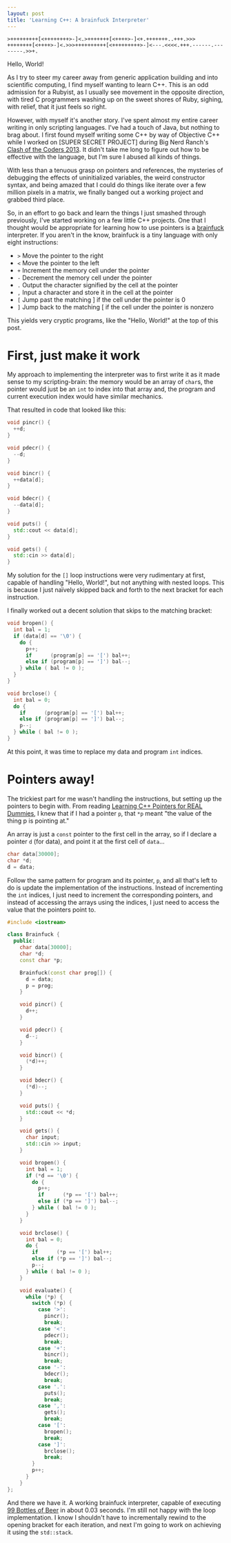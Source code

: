 ```yaml
---
layout: post
title: 'Learning C++: A brainfuck Interpreter'
---
```


```brainfuck
>+++++++++[<++++++++>-]<.>+++++++[<++++>-]<+.+++++++..+++.>>>
++++++++[<++++>-]<.>>>++++++++++[<+++++++++>-]<---.<<<<.+++.------.--------.>>+.
```
Hello, World!

As I try to steer my career away from generic application building and into
scientific computing, I find myself wanting to learn C++. This is an odd
admission for a Rubyist, as I usually see movement in the opposite direction,
with tired C programmers washing up on the sweet shores of Ruby, sighing, with
relief, that it just feels so right.

However, with myself it's another story. I've spent almost my entire career
writing in only scripting languages. I've had a touch of Java, but nothing
to brag about. I first found myself writing some C++ by way of Objective C++
while I worked on [SUPER SECRET PROJECT] during Big Nerd Ranch's [Clash of the
Coders 2013][1]. It didn't take me long to figure out how to be effective with
the language, but I'm sure I abused all kinds of things.

With less than a tenuous grasp on pointers and references, the mysteries of
debugging the effects of uninitialized variables, the weird constructor syntax,
and being amazed that I could do things like iterate over a few million pixels
in a matrix, we finally banged out a working project and grabbed third place.

So, in an effort to go back and learn the things I just smashed through
previously, I've started working on a few little C++ projects. One that I
thought would be appropriate for learning how to use pointers is a
[brainfuck][2] interpreter. If you aren't in the know, brainfuck is a tiny
language with only eight instructions:

* `>` Move the pointer to the right
* `<` Move the pointer to the left
* `+` Increment the memory cell under the pointer
* `-` Decrement the memory cell under the pointer
* `.` Output the character signified by the cell at the pointer
* `,` Input a character and store it in the cell at the pointer
* `[` Jump past the matching ] if the cell under the pointer is 0
* `]` Jump back to the matching [ if the cell under the pointer is nonzero

This yields very cryptic programs, like the "Hello, World!" at the top of this
post.

# First, just make it work

My approach to implementing the interpreter was to first write it as it made
sense to my scripting-brain: the memory would be an array of `char`s, the
pointer would just be an `int` to index into that array and, the program and
current execution index would have similar mechanics.

That resulted in code that looked like this:

```cpp
void pincr() {
  ++d;
}

void pdecr() {
  --d;
}

void bincr() {
  ++data[d];
}

void bdecr() {
  --data[d];
}

void puts() {
  std::cout << data[d];
}

void gets() {
  std::cin >> data[d];
}
```

My solution for the `[]` loop instructions were very rudimentary at first,
capable of handling "Hello, World!", but not anything with nested loops. This
is because I just naïvely skipped back and forth to the next bracket for each
instruction.

I finally worked out a decent solution that skips to the matching bracket:

```cpp
void bropen() {
  int bal = 1;
  if (data[d] == '\0') {
    do {
      p++;
      if      (program[p] == '[') bal++;
      else if (program[p] == ']') bal--;
    } while ( bal != 0 );
  }
}

void brclose() {
  int bal = 0;
  do {
    if      (program[p] == '[') bal++;
    else if (program[p] == ']') bal--;
    p--;
  } while ( bal != 0 );
}
```

At this point, it was time to replace my data and program `int` indices.

# Pointers away!

The trickiest part for me wasn't handling the instructions, but setting up the
pointers to begin with. From reading [Learning C++ Pointers for REAL
Dummies][3], I knew that if I had a pointer `p`, that `*p` meant "the value of
the thing p is pointing at."

An array is just a `const` pointer to the first cell in the array, so if I declare
a pointer `d` (for data), and point it at the first cell of `data`...

```cpp
char data[30000];
char *d;
d = data;
```

Follow the same pattern for program and its pointer, `p`, and all that's left
to do is update the implementation of the instructions. Instead of incrementing
the `int` indices, I just need to increment the corresponding pointers, and instead
of accessing the arrays using the indices, I just need to access the value that the
pointers point to.

```cpp
#include <iostream>

class Brainfuck {
  public:
    char data[30000];
    char *d;
    const char *p;

    Brainfuck(const char prog[]) {
      d = data;
      p = prog;
    }

    void pincr() {
      d++;
    }

    void pdecr() {
      d--;
    }

    void bincr() {
      (*d)++;
    }

    void bdecr() {
      (*d)--;
    }

    void puts() {
      std::cout << *d;
    }

    void gets() {
      char input;
      std::cin >> input;
    }

    void bropen() {
      int bal = 1;
      if (*d == '\0') {
        do {
          p++;
          if      (*p == '[') bal++;
          else if (*p == ']') bal--;
        } while ( bal != 0 );
      }
    }

    void brclose() {
      int bal = 0;
      do {
        if      (*p == '[') bal++;
        else if (*p == ']') bal--;
        p--;
      } while ( bal != 0 );
    }

    void evaluate() {
      while (*p) {
        switch (*p) {
          case '>':
            pincr();
            break;
          case '<':
            pdecr();
            break;
          case '+':
            bincr();
            break;
          case '-':
            bdecr();
            break;
          case '.':
            puts();
            break;
          case ',':
            gets();
            break;
          case '[':
            bropen();
            break;
          case ']':
            brclose();
            break;
        }
        p++;
      }
    }
};
```

And there we have it. A working brainfuck interpreter, capable of executing [99
Bottles of Beer][4] in about 0.03 seconds. I'm still not happy with the loop
implementation. I know I shouldn't have to incrementally rewind to the opening
bracket for each iteration, and next I'm going to work on achieving it using
the `std::stack`.

[1]: http://blog.bignerdranch.com/2650-clash-of-the-coders-2013/
[2]: http://esolangs.org/wiki/Brainfuck
[3]: http://alumni.cs.ucr.edu/~pdiloren/C++_Pointers/index.htm
[4]: http://esoteric.sange.fi/brainfuck/bf-source/prog/BOTTLES.BF
